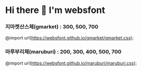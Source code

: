 # Hi there 👋 I'm websfont

### 지마켓산스체(gmarket) : 300, 500, 700   
@import url(https://websfont.github.io/gmarket/gmarket.css);   

### 마루부리체(maruburi) : 200, 300, 400, 500, 700   
@import url(https://websfont.github.io/maruburi/maruburi.css);   


